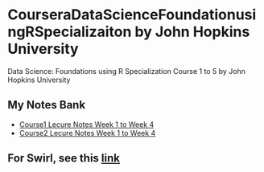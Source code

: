# CourseraDataScienceFoundationusingRSpecializaiton by John Hopkins University
Data Science: Foundations using R Specialization Course 1 to 5 by John Hopkins University

## My Notes Bank
* [Course1 Lecure Notes Week 1 to Week 4](https://github.com/lli289/CourseraDataScienceFoundationsusingRSpecializaiton/blob/main/My%20Notes%20Bank/Course1Notes.pdf)
* [Course2 Lecure Notes Week 1 to Week 4](https://github.com/lli289/CourseraDataScienceFoundationsusingRSpecializaiton/blob/main/My%20Notes%20Bank/Course2Notes.pdf)

## For Swirl, see this [link](https://lli289.github.io/posts/2023/05/blog-post-2/)
